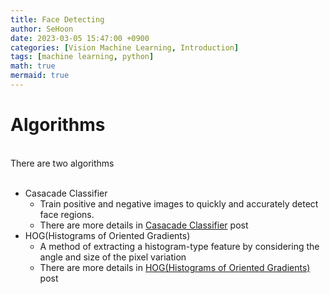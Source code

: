 ```yaml
---
title: Face Detecting
author: SeHoon
date: 2023-03-05 15:47:00 +0900
categories: [Vision Machine Learning, Introduction]
tags: [machine learning, python]
math: true
mermaid: true
---
```


# Algorithms
<br>
There are two algorithms<br><br>

- Casacade Classifier<br>
    + Train positive and negative images to quickly and accurately detect face regions.<br>
    + There are more details in [Casacade Classifier](https://csh970605.github.io/posts/Casacade-Classifier/) post<br>
- HOG(Histograms of Oriented Gradients)
    + A method of extracting a histogram-type feature by considering the angle and size of the pixel variation<br>
    + There are more details in [HOG(Histograms of Oriented Gradients)](https://csh970605.github.io/posts/HOG/) post<br>

